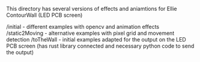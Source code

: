 This directory has several versions of effects and aniamtions for Ellie ContourWall (LED PCB screen)

/initial - different examples with opencv and animation effects
/static2Moving - alternative examples with pixel grid and movement detection
/toTheWall - initial examples adapted for the output on the LED PCB screen (has rust library connected and necessary python code to send the output)


